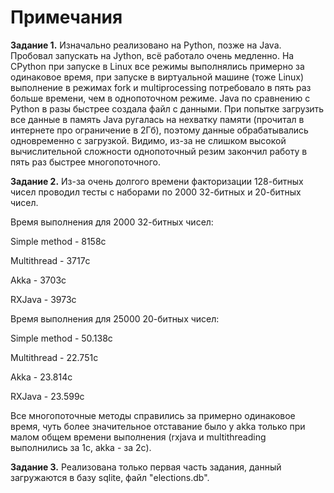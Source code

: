 # Примечания

<b>Задание 1.</b>
Изначально реализовано на Python, позже на Java. Пробовал запускать на Jython, всё работало очень медленно. На CPython при запуске в Linux все режимы выполнялись примерно за одинаковое время, при запуске в виртуальной машине (тоже Linux) выполнение в режимах fork и multiprocessing потребовало в пять раз больше времени, чем в однопоточном режиме.
Java по сравнению с Python в разы быстрее создала файл с данными. При попытке загрузить все данные в память Java ругалась на нехватку памяти (прочитал в интернете про ограничение в 2Гб), поэтому данные обрабатывались одновременно с загрузкой. Видимо, из-за не слишком высокой вычислительной сложности однопоточный резим закончил работу в пять раз быстрее многопоточного.

<b>Задание 2.</b>
Из-за очень долгого времени факторизации 128-битных чисел проводил тесты с наборами по 2000 32-битных и 20-битных чисел.

Время выполнения для 2000 32-битных чисел:

Simple method - 8158с

Multithread - 3717с

Akka - 3703с

RXJava - 3973с

Время выполнения для 25000 20-битных чисел:

Simple method - 50.138с

Multithread - 22.751с

Akka - 23.814с

RXJava - 23.599с


Все многопоточные методы справились за примерно одинаковое время, чуть более значительное отставание было у akka только при малом общем времени выполнения (rxjava и multithreading выполнились за 1с, akka - за 2с).

<b>Задание 3.</b>
Реализована только первая часть задания, данный загружаются в базу sqlite, файл "elections.db".

